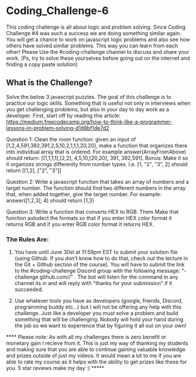 # Coding_Challenge-6

This coding challenge is all about logic and problem solving. Since Coding Challenge #4 was such a success we are doing something similar again. You will get a chance to work on javascript logic problems and also see how others have solved similar problems. This way you can learn from each other! Please Use the #coding-challenge channel to discuss and share your work. (Ps, try to solve these yourselves before going out on the internet and finding a copy paste solution)

## What is the Challenge?

Solve the below 3 javascript puzzles. The goal of this challenge is to practice our logic skills. Something that is useful not only in interviews when you get challenging problems, but also in your day to day work as a developer. First, start off by reading this article: https://medium.freecodecamp.org/how-to-think-like-a-programmer-lessons-in-problem-solving-d1d8bf1de7d2

Question 1: Clean the room function: given an input of [1,2,4,591,392,391,2,5,10,2,1,1,1,20,20], make a function that organizes there into individual array that is ordered. For example answer(ArrayFromAbove) should return: [[1,1,1,1],[2,2], 4,5,10,[20,20], 391, 392,591]. Bonus: Make it so it organizes strings differently from number types. I.e. [1, "2", "3", 2] should return [[1,2], ["2", "3"]]

Question 2: Write a javascript function that takes an array of numbers and a target number. The function should find two different numbers in the array that, when added together, give the target number. For example: answer([1,2,3], 4) should return [1,3]

Question 3: Write a function that converts HEX to RGB. Them Make that function autodect the formats so that if you enter HEX color format it returns RGB and if you enter RGB color format it returns HEX.

### The Rules Are:

1. You have until June 30st at 11:59pm EST to submit your solution file (using Github. If you don't know how to do that, check out the lecture in the Git + Github section of the course). You will have to submit the link to the #coding-challenge Discord group with the following message:  "-challenge github.com/<username>/<repo>" . The bot will listen for the command in any channel its in and will reply with "thanks for your submission" if it succeeded. 

2. Use whatever tools you have as developers (google, friends, Discord, programming buddy etc...) but I will not be offering any help with this challenge. Just like a developer you must solve a problem and build something that will be challenging. Nobody will hold your hand during the job so we want to experience that by figuring it all out on your own!

**** Please note: As with all my challenges there is zero benefit or monetary gain I recieve from it. This is just my way of thanking my students and making sure that you are able to continue gaining valuable knowledge and prizes outside of just my videos. It would mean a lot to me if you are able to rate my course as it helps with the ability to get prizes like these for you. 5 star reviews make my day :) *****

